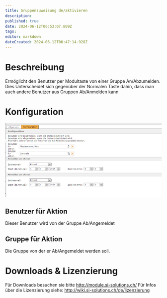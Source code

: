 ```yaml
---
title: Gruppenzuweisung de/aktivieren
description: 
published: true
date: 2024-06-12T06:53:07.809Z
tags: 
editor: markdown
dateCreated: 2024-06-12T06:47:14.928Z
---
```


# Beschreibung
Ermöglicht den Benutzer per Modultaste von einer Gruppe An/Abzumelden.
Dies Unterscheidet sich gegenüber der Normalen Taste dahin, dass man auch andere Benutzer aus Gruppen Ab/Anmelden kann

# Konfiguration

![1.png](/uploads/gruppenzuweisung_de-aktivieren/1.png)

## Benutzer für Aktion
Dieser Benutzer wird von der Gruppe Ab/Angemeldet

## Gruppe für Aktion
Die Gruppe von der er Ab/Angemeldet werden soll.

# Downloads & Lizenzierung
Für Downloads besuchen sie bitte http://module.si-solutions.ch/
Für Infos über die Lizenzierung siehe: http://wiki.si-solutions.ch/de/lizenzierung